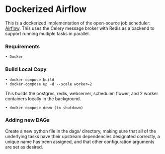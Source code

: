 # Dockerized Airflow

This is a dockerized implementation of the open-source job scheduler: [Airflow](https://airflow.apache.org). This uses the Celery message broker with Redis as a backend to support running multiple tasks in parallel.

### Requirements

    • Docker

### Build Local Copy

    • docker-compose build
    • docker-compose up -d --scale worker=2

This builds the postgres, redis, webserver, scheduler, flower, and 2 worker containers locally in the background.

    • docker-compose down (to shutdown)

### Adding new DAGs

Create a new python file in the dags/ directory, making sure that all of the underlying tasks have their upstream dependencies designated correctly, a unique name has been assigned, and that other configuration arguments are set as desired.
